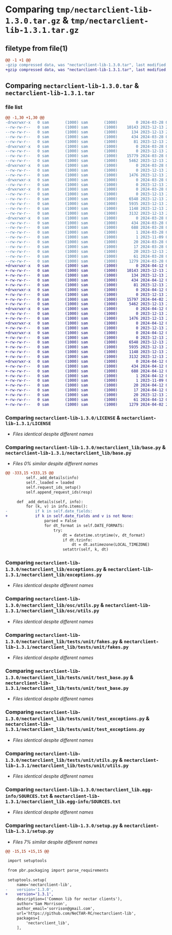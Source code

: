 # Comparing `tmp/nectarclient-lib-1.3.0.tar.gz` & `tmp/nectarclient-lib-1.3.1.tar.gz`

## filetype from file(1)

```diff
@@ -1 +1 @@
-gzip compressed data, was "nectarclient-lib-1.3.0.tar", last modified: Thu Mar 28 02:56:35 2024, max compression
+gzip compressed data, was "nectarclient-lib-1.3.1.tar", last modified: Fri Apr 12 01:02:05 2024, max compression
```

## Comparing `nectarclient-lib-1.3.0.tar` & `nectarclient-lib-1.3.1.tar`

### file list

```diff
@@ -1,30 +1,30 @@
-drwxrwxr-x   0 sam       (1000) sam       (1000)        0 2024-03-28 02:56:35.010579 nectarclient-lib-1.3.0/
--rw-rw-r--   0 sam       (1000) sam       (1000)    10143 2023-12-13 22:55:35.000000 nectarclient-lib-1.3.0/LICENSE
--rw-rw-r--   0 sam       (1000) sam       (1000)      134 2023-12-13 22:55:35.000000 nectarclient-lib-1.3.0/MANIFEST.in
--rw-rw-r--   0 sam       (1000) sam       (1000)      434 2024-03-28 02:56:35.010579 nectarclient-lib-1.3.0/PKG-INFO
--rw-rw-r--   0 sam       (1000) sam       (1000)       81 2023-12-13 22:55:35.000000 nectarclient-lib-1.3.0/README.md
-drwxrwxr-x   0 sam       (1000) sam       (1000)        0 2024-03-28 02:56:35.006579 nectarclient-lib-1.3.0/nectarclient_lib/
--rw-rw-r--   0 sam       (1000) sam       (1000)        0 2023-12-13 22:55:35.000000 nectarclient-lib-1.3.0/nectarclient_lib/__init__.py
--rw-rw-r--   0 sam       (1000) sam       (1000)    15779 2024-03-28 02:45:12.000000 nectarclient-lib-1.3.0/nectarclient_lib/base.py
--rw-rw-r--   0 sam       (1000) sam       (1000)     5462 2023-12-13 22:55:35.000000 nectarclient-lib-1.3.0/nectarclient_lib/exceptions.py
-drwxrwxr-x   0 sam       (1000) sam       (1000)        0 2024-03-28 02:56:35.006579 nectarclient-lib-1.3.0/nectarclient_lib/osc/
--rw-rw-r--   0 sam       (1000) sam       (1000)        0 2023-12-13 22:55:35.000000 nectarclient-lib-1.3.0/nectarclient_lib/osc/__init__.py
--rw-rw-r--   0 sam       (1000) sam       (1000)     1476 2023-12-13 22:55:35.000000 nectarclient-lib-1.3.0/nectarclient_lib/osc/utils.py
-drwxrwxr-x   0 sam       (1000) sam       (1000)        0 2024-03-28 02:56:35.006579 nectarclient-lib-1.3.0/nectarclient_lib/tests/
--rw-rw-r--   0 sam       (1000) sam       (1000)        0 2023-12-13 22:55:35.000000 nectarclient-lib-1.3.0/nectarclient_lib/tests/__init__.py
-drwxrwxr-x   0 sam       (1000) sam       (1000)        0 2024-03-28 02:56:35.010579 nectarclient-lib-1.3.0/nectarclient_lib/tests/unit/
--rw-rw-r--   0 sam       (1000) sam       (1000)        0 2023-12-13 22:55:35.000000 nectarclient-lib-1.3.0/nectarclient_lib/tests/unit/__init__.py
--rw-rw-r--   0 sam       (1000) sam       (1000)     6548 2023-12-13 22:55:35.000000 nectarclient-lib-1.3.0/nectarclient_lib/tests/unit/fakes.py
--rw-rw-r--   0 sam       (1000) sam       (1000)     5935 2023-12-13 23:45:59.000000 nectarclient-lib-1.3.0/nectarclient_lib/tests/unit/test_base.py
--rw-rw-r--   0 sam       (1000) sam       (1000)     1148 2023-12-13 22:55:35.000000 nectarclient-lib-1.3.0/nectarclient_lib/tests/unit/test_exceptions.py
--rw-rw-r--   0 sam       (1000) sam       (1000)     3132 2023-12-13 22:55:35.000000 nectarclient-lib-1.3.0/nectarclient_lib/tests/unit/utils.py
-drwxrwxr-x   0 sam       (1000) sam       (1000)        0 2024-03-28 02:56:35.006579 nectarclient-lib-1.3.0/nectarclient_lib.egg-info/
--rw-rw-r--   0 sam       (1000) sam       (1000)      434 2024-03-28 02:56:35.000000 nectarclient-lib-1.3.0/nectarclient_lib.egg-info/PKG-INFO
--rw-rw-r--   0 sam       (1000) sam       (1000)      688 2024-03-28 02:56:35.000000 nectarclient-lib-1.3.0/nectarclient_lib.egg-info/SOURCES.txt
--rw-rw-r--   0 sam       (1000) sam       (1000)        1 2024-03-28 02:56:35.000000 nectarclient-lib-1.3.0/nectarclient_lib.egg-info/dependency_links.txt
--rw-rw-r--   0 sam       (1000) sam       (1000)        1 2023-11-09 00:03:28.000000 nectarclient-lib-1.3.0/nectarclient_lib.egg-info/not-zip-safe
--rw-rw-r--   0 sam       (1000) sam       (1000)       20 2024-03-28 02:56:35.000000 nectarclient-lib-1.3.0/nectarclient_lib.egg-info/requires.txt
--rw-rw-r--   0 sam       (1000) sam       (1000)       17 2024-03-28 02:56:35.000000 nectarclient-lib-1.3.0/nectarclient_lib.egg-info/top_level.txt
--rw-rw-r--   0 sam       (1000) sam       (1000)       20 2023-12-13 22:55:35.000000 nectarclient-lib-1.3.0/requirements.txt
--rw-rw-r--   0 sam       (1000) sam       (1000)       61 2024-03-28 02:56:35.010579 nectarclient-lib-1.3.0/setup.cfg
--rw-rw-r--   0 sam       (1000) sam       (1000)     1279 2024-03-28 02:45:12.000000 nectarclient-lib-1.3.0/setup.py
+drwxrwxr-x   0 sam       (1000) sam       (1000)        0 2024-04-12 01:02:05.265826 nectarclient-lib-1.3.1/
+-rw-rw-r--   0 sam       (1000) sam       (1000)    10143 2023-12-13 22:55:35.000000 nectarclient-lib-1.3.1/LICENSE
+-rw-rw-r--   0 sam       (1000) sam       (1000)      134 2023-12-13 22:55:35.000000 nectarclient-lib-1.3.1/MANIFEST.in
+-rw-rw-r--   0 sam       (1000) sam       (1000)      434 2024-04-12 01:02:05.265826 nectarclient-lib-1.3.1/PKG-INFO
+-rw-rw-r--   0 sam       (1000) sam       (1000)       81 2023-12-13 22:55:35.000000 nectarclient-lib-1.3.1/README.md
+drwxrwxr-x   0 sam       (1000) sam       (1000)        0 2024-04-12 01:02:05.261826 nectarclient-lib-1.3.1/nectarclient_lib/
+-rw-rw-r--   0 sam       (1000) sam       (1000)        0 2023-12-13 22:55:35.000000 nectarclient-lib-1.3.1/nectarclient_lib/__init__.py
+-rw-rw-r--   0 sam       (1000) sam       (1000)    15797 2024-04-02 23:48:32.000000 nectarclient-lib-1.3.1/nectarclient_lib/base.py
+-rw-rw-r--   0 sam       (1000) sam       (1000)     5462 2023-12-13 22:55:35.000000 nectarclient-lib-1.3.1/nectarclient_lib/exceptions.py
+drwxrwxr-x   0 sam       (1000) sam       (1000)        0 2024-04-12 01:02:05.265826 nectarclient-lib-1.3.1/nectarclient_lib/osc/
+-rw-rw-r--   0 sam       (1000) sam       (1000)        0 2023-12-13 22:55:35.000000 nectarclient-lib-1.3.1/nectarclient_lib/osc/__init__.py
+-rw-rw-r--   0 sam       (1000) sam       (1000)     1476 2023-12-13 22:55:35.000000 nectarclient-lib-1.3.1/nectarclient_lib/osc/utils.py
+drwxrwxr-x   0 sam       (1000) sam       (1000)        0 2024-04-12 01:02:05.265826 nectarclient-lib-1.3.1/nectarclient_lib/tests/
+-rw-rw-r--   0 sam       (1000) sam       (1000)        0 2023-12-13 22:55:35.000000 nectarclient-lib-1.3.1/nectarclient_lib/tests/__init__.py
+drwxrwxr-x   0 sam       (1000) sam       (1000)        0 2024-04-12 01:02:05.265826 nectarclient-lib-1.3.1/nectarclient_lib/tests/unit/
+-rw-rw-r--   0 sam       (1000) sam       (1000)        0 2023-12-13 22:55:35.000000 nectarclient-lib-1.3.1/nectarclient_lib/tests/unit/__init__.py
+-rw-rw-r--   0 sam       (1000) sam       (1000)     6548 2023-12-13 22:55:35.000000 nectarclient-lib-1.3.1/nectarclient_lib/tests/unit/fakes.py
+-rw-rw-r--   0 sam       (1000) sam       (1000)     5935 2023-12-13 23:45:59.000000 nectarclient-lib-1.3.1/nectarclient_lib/tests/unit/test_base.py
+-rw-rw-r--   0 sam       (1000) sam       (1000)     1148 2023-12-13 22:55:35.000000 nectarclient-lib-1.3.1/nectarclient_lib/tests/unit/test_exceptions.py
+-rw-rw-r--   0 sam       (1000) sam       (1000)     3132 2023-12-13 22:55:35.000000 nectarclient-lib-1.3.1/nectarclient_lib/tests/unit/utils.py
+drwxrwxr-x   0 sam       (1000) sam       (1000)        0 2024-04-12 01:02:05.265826 nectarclient-lib-1.3.1/nectarclient_lib.egg-info/
+-rw-rw-r--   0 sam       (1000) sam       (1000)      434 2024-04-12 01:02:05.000000 nectarclient-lib-1.3.1/nectarclient_lib.egg-info/PKG-INFO
+-rw-rw-r--   0 sam       (1000) sam       (1000)      688 2024-04-12 01:02:05.000000 nectarclient-lib-1.3.1/nectarclient_lib.egg-info/SOURCES.txt
+-rw-rw-r--   0 sam       (1000) sam       (1000)        1 2024-04-12 01:02:05.000000 nectarclient-lib-1.3.1/nectarclient_lib.egg-info/dependency_links.txt
+-rw-rw-r--   0 sam       (1000) sam       (1000)        1 2023-11-09 00:03:28.000000 nectarclient-lib-1.3.1/nectarclient_lib.egg-info/not-zip-safe
+-rw-rw-r--   0 sam       (1000) sam       (1000)       20 2024-04-12 01:02:05.000000 nectarclient-lib-1.3.1/nectarclient_lib.egg-info/requires.txt
+-rw-rw-r--   0 sam       (1000) sam       (1000)       17 2024-04-12 01:02:05.000000 nectarclient-lib-1.3.1/nectarclient_lib.egg-info/top_level.txt
+-rw-rw-r--   0 sam       (1000) sam       (1000)       20 2023-12-13 22:55:35.000000 nectarclient-lib-1.3.1/requirements.txt
+-rw-rw-r--   0 sam       (1000) sam       (1000)       61 2024-04-12 01:02:05.265826 nectarclient-lib-1.3.1/setup.cfg
+-rw-rw-r--   0 sam       (1000) sam       (1000)     1279 2024-04-02 23:48:32.000000 nectarclient-lib-1.3.1/setup.py
```

### Comparing `nectarclient-lib-1.3.0/LICENSE` & `nectarclient-lib-1.3.1/LICENSE`

 * *Files identical despite different names*

### Comparing `nectarclient-lib-1.3.0/nectarclient_lib/base.py` & `nectarclient-lib-1.3.1/nectarclient_lib/base.py`

 * *Files 0% similar despite different names*

```diff
@@ -333,15 +333,15 @@
         self._add_details(info)
         self._loaded = loaded
         self.request_ids_setup()
         self.append_request_ids(resp)
 
     def _add_details(self, info):
         for (k, v) in info.items():
-            if k in self.date_fields:
+            if k in self.date_fields and v is not None:
                 parsed = False
                 for dt_format in self.DATE_FORMATS:
                     try:
                         dt = datetime.strptime(v, dt_format)
                         if dt.tzinfo:
                             dt = dt.astimezone(LOCAL_TIMEZONE)
                         setattr(self, k, dt)
```

### Comparing `nectarclient-lib-1.3.0/nectarclient_lib/exceptions.py` & `nectarclient-lib-1.3.1/nectarclient_lib/exceptions.py`

 * *Files identical despite different names*

### Comparing `nectarclient-lib-1.3.0/nectarclient_lib/osc/utils.py` & `nectarclient-lib-1.3.1/nectarclient_lib/osc/utils.py`

 * *Files identical despite different names*

### Comparing `nectarclient-lib-1.3.0/nectarclient_lib/tests/unit/fakes.py` & `nectarclient-lib-1.3.1/nectarclient_lib/tests/unit/fakes.py`

 * *Files identical despite different names*

### Comparing `nectarclient-lib-1.3.0/nectarclient_lib/tests/unit/test_base.py` & `nectarclient-lib-1.3.1/nectarclient_lib/tests/unit/test_base.py`

 * *Files identical despite different names*

### Comparing `nectarclient-lib-1.3.0/nectarclient_lib/tests/unit/test_exceptions.py` & `nectarclient-lib-1.3.1/nectarclient_lib/tests/unit/test_exceptions.py`

 * *Files identical despite different names*

### Comparing `nectarclient-lib-1.3.0/nectarclient_lib/tests/unit/utils.py` & `nectarclient-lib-1.3.1/nectarclient_lib/tests/unit/utils.py`

 * *Files identical despite different names*

### Comparing `nectarclient-lib-1.3.0/nectarclient_lib.egg-info/SOURCES.txt` & `nectarclient-lib-1.3.1/nectarclient_lib.egg-info/SOURCES.txt`

 * *Files identical despite different names*

### Comparing `nectarclient-lib-1.3.0/setup.py` & `nectarclient-lib-1.3.1/setup.py`

 * *Files 7% similar despite different names*

```diff
@@ -15,15 +15,15 @@
 
 import setuptools
 
 from pbr.packaging import parse_requirements
 
 setuptools.setup(
     name='nectarclient-lib',
-    version='1.3.0',
+    version='1.3.1',
     description=('Common lib for nectar clients'),
     author='Sam Morrison',
     author_email='sorrison@gmail.com',
     url='https://github.com/NeCTAR-RC/nectarclient-lib',
     packages=[
         'nectarclient_lib',
     ],
```


